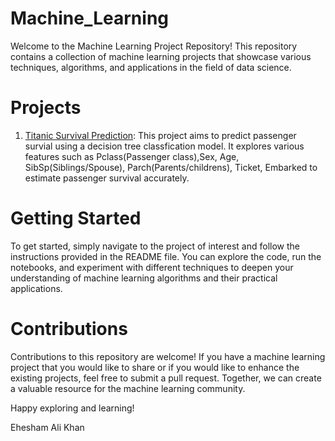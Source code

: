 # Machine_Learning
Welcome to the Machine Learning Project Repository! This repository contains a collection of machine learning projects that showcase various techniques, algorithms, and applications in the field of data science.

# Projects
1. [Titanic Survival Prediction](https://github.com/EhteshamAK/Machine_Learning/blob/master/titanic-eda-decisontree.ipynb): 
This project aims to predict passenger survial  using a decision tree classfication model. 
It explores various features such as Pclass(Passenger class),Sex, Age, SibSp(Siblings/Spouse), Parch(Parents/childrens), Ticket, Embarked to estimate passenger survival accurately.

# Getting Started
To get started, simply navigate to the project of interest and follow the instructions provided in the README file. You can explore the code, run the notebooks, and experiment with different techniques to deepen your understanding of machine learning algorithms and their practical applications.

# Contributions
Contributions to this repository are welcome! If you have a machine learning project that you would like to share or if you would like to enhance the existing projects, feel free to submit a pull request. Together, we can create a valuable resource for the machine learning community.

Happy exploring and learning!

Ehesham Ali Khan
